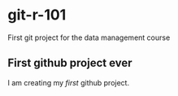 # git-r-101

First git project for the data management course

## First github project ever

I am creating my *first* github project.
